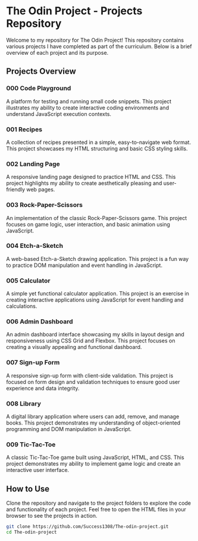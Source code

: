 # The Odin Project - Projects Repository


Welcome to my repository for The Odin Project! This repository contains various projects I have completed as part of the curriculum. Below is a brief overview of each project and its purpose.

## Projects Overview

### 000 Code Playground
A platform for testing and running small code snippets. This project illustrates my ability to create interactive coding environments and understand JavaScript execution contexts.

### 001 Recipes
A collection of recipes presented in a simple, easy-to-navigate web format. This project showcases my HTML structuring and basic CSS styling skills.

### 002 Landing Page
A responsive landing page designed to practice HTML and CSS. This project highlights my ability to create aesthetically pleasing and user-friendly web pages.

### 003 Rock-Paper-Scissors
An implementation of the classic Rock-Paper-Scissors game. This project focuses on game logic, user interaction, and basic animation using JavaScript.

### 004 Etch-a-Sketch
A web-based Etch-a-Sketch drawing application. This project is a fun way to practice DOM manipulation and event handling in JavaScript.

### 005 Calculator
A simple yet functional calculator application. This project is an exercise in creating interactive applications using JavaScript for event handling and calculations.

### 006 Admin Dashboard
An admin dashboard interface showcasing my skills in layout design and responsiveness using CSS Grid and Flexbox. This project focuses on creating a visually appealing and functional dashboard.

### 007 Sign-up Form
A responsive sign-up form with client-side validation. This project is focused on form design and validation techniques to ensure good user experience and data integrity.

### 008 Library
A digital library application where users can add, remove, and manage books. This project demonstrates my understanding of object-oriented programming and DOM manipulation in JavaScript.

### 009 Tic-Tac-Toe
A classic Tic-Tac-Toe game built using JavaScript, HTML, and CSS. This project demonstrates my ability to implement game logic and create an interactive user interface.

## How to Use
Clone the repository and navigate to the project folders to explore the code and functionality of each project. Feel free to open the HTML files in your browser to see the projects in action.

```bash
git clone https://github.com/Success1308/The-odin-project.git
cd The-odin-project
